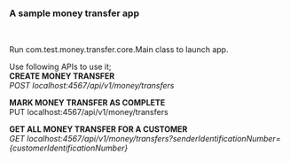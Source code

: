 <h3>A sample money transfer app</h3><br/>
<p>Run com.test.money.transfer.core.Main class to launch app.</p>

Use following APIs to use it;</br>
<b>CREATE MONEY TRANSFER</b></br>
<i>POST localhost:4567/api/v1/money/transfers</i>

<b>MARK MONEY TRANSFER AS COMPLETE</b></br>
PUT localhost:4567/api/v1/money/transfers

<b>GET ALL MONEY TRANSFER FOR A CUSTOMER</b></br>
<i>GET localhost:4567/api/v1/money/transfers?senderIdentificationNumber={customerIdentificationNumber}</i>
